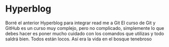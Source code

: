 # Hyperblog
Borré el anterior Hyperblog para integrar read me a Git
El curso de Git y GitHub es un curso muy complejo, pero no complicado, simplemente lo que debes hacer es poner mucho cuidado con los comandos que utilizas y todo saldrá bien.
Todos están locos.
Así era la vida en el bosque tenebroso